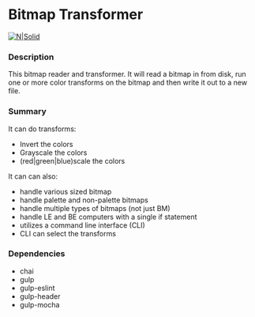 # Bitmap Transformer

[![N|Solid](http://www.brackeen.com/vga/images/img00023.gif)](https://nodesource.com/products/nsolid)

### Description 
This bitmap reader and transformer. It will read a bitmap in from disk, run one or more color transforms on the bitmap and then write it out to a new file.

### Summary 
It can do transforms:
  - Invert the colors
  - Grayscale the colors 
  - (red|green|blue)scale the colors

It can can also:
  - handle various sized bitmap
  - handle palette and non-palette bitmaps
  - handle multiple types of bitmaps (not just BM)
  - handle LE and BE computers with a single if statement
  - utilizes a command line interface (CLI)
  - CLI can select the transforms
 

### Dependencies 

   - chai
   - gulp
   - gulp-eslint
   - gulp-header
   - gulp-mocha	
